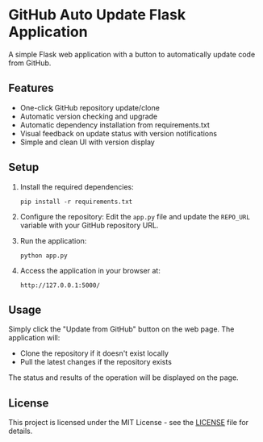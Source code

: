 # GitHub Auto Update Flask Application

A simple Flask web application with a button to automatically update code from GitHub.

## Features

- One-click GitHub repository update/clone
- Automatic version checking and upgrade
- Automatic dependency installation from requirements.txt
- Visual feedback on update status with version notifications
- Simple and clean UI with version display

## Setup

1. Install the required dependencies:
   ```
   pip install -r requirements.txt
   ```

2. Configure the repository:
   Edit the `app.py` file and update the `REPO_URL` variable with your GitHub repository URL.

3. Run the application:
   ```
   python app.py
   ```

4. Access the application in your browser at:
   ```
   http://127.0.0.1:5000/
   ```

## Usage

Simply click the "Update from GitHub" button on the web page. The application will:
- Clone the repository if it doesn't exist locally
- Pull the latest changes if the repository exists

The status and results of the operation will be displayed on the page.

## License

This project is licensed under the MIT License - see the [LICENSE](LICENSE) file for details.
